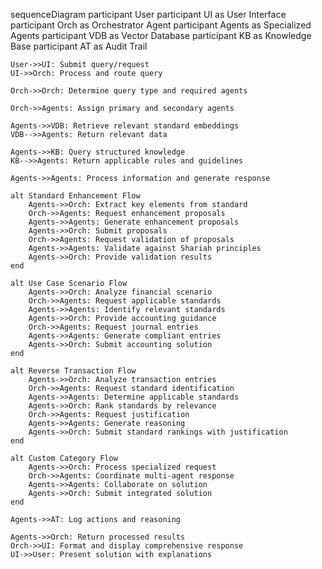 sequenceDiagram
    participant User
    participant UI as User Interface
    participant Orch as Orchestrator Agent
    participant Agents as Specialized Agents
    participant VDB as Vector Database
    participant KB as Knowledge Base
    participant AT as Audit Trail

    User->>UI: Submit query/request
    UI->>Orch: Process and route query
    
    Orch->>Orch: Determine query type and required agents
    
    Orch->>Agents: Assign primary and secondary agents
    
    Agents->>VDB: Retrieve relevant standard embeddings
    VDB-->>Agents: Return relevant data
    
    Agents->>KB: Query structured knowledge
    KB-->>Agents: Return applicable rules and guidelines
    
    Agents->>Agents: Process information and generate response
    
    alt Standard Enhancement Flow
        Agents->>Orch: Extract key elements from standard
        Orch->>Agents: Request enhancement proposals
        Agents->>Agents: Generate enhancement proposals
        Agents->>Orch: Submit proposals
        Orch->>Agents: Request validation of proposals
        Agents->>Agents: Validate against Shariah principles
        Agents->>Orch: Provide validation results
    end
    
    alt Use Case Scenario Flow
        Agents->>Orch: Analyze financial scenario
        Orch->>Agents: Request applicable standards
        Agents->>Agents: Identify relevant standards
        Agents->>Orch: Provide accounting guidance
        Orch->>Agents: Request journal entries
        Agents->>Agents: Generate compliant entries
        Agents->>Orch: Submit accounting solution
    end
    
    alt Reverse Transaction Flow
        Agents->>Orch: Analyze transaction entries
        Orch->>Agents: Request standard identification
        Agents->>Agents: Determine applicable standards
        Agents->>Orch: Rank standards by relevance
        Orch->>Agents: Request justification
        Agents->>Agents: Generate reasoning
        Agents->>Orch: Submit standard rankings with justification
    end
    
    alt Custom Category Flow
        Agents->>Orch: Process specialized request
        Orch->>Agents: Coordinate multi-agent response
        Agents->>Agents: Collaborate on solution
        Agents->>Orch: Submit integrated solution
    end
    
    Agents->>AT: Log actions and reasoning
    
    Agents->>Orch: Return processed results
    Orch->>UI: Format and display comprehensive response
    UI->>User: Present solution with explanations
